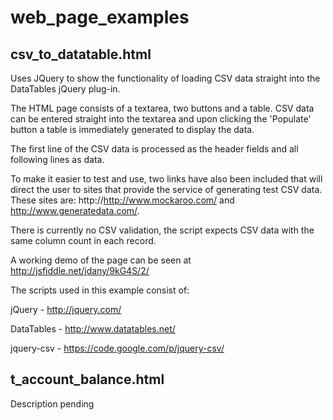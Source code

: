 web_page_examples
================
csv_to_datatable.html
--------------------

Uses JQuery to show the functionality of loading CSV data straight into the DataTables jQuery plug-in.


The HTML page consists of a textarea, two buttons and a table. CSV data can be entered straight into the textarea 
and upon clicking the 'Populate' button a table is immediately generated to display the data.

The first line of the CSV data is processed as the header fields and all following lines as data.

To make it easier to test and use, two links have also been included that will direct the user to sites that 
provide the service of generating test CSV data. 
These sites are:  http://http://www.mockaroo.com/ and http://www.generatedata.com/.

There is currently no CSV validation, the script expects CSV data with the same column count in each record.

A working demo of the page can be seen at http://jsfiddle.net/jdany/9kG4S/2/

The scripts used in this example consist of:

jQuery - http://jquery.com/

DataTables - http://www.datatables.net/

jquery-csv - https://code.google.com/p/jquery-csv/

t_account_balance.html
----------------------

Description pending


